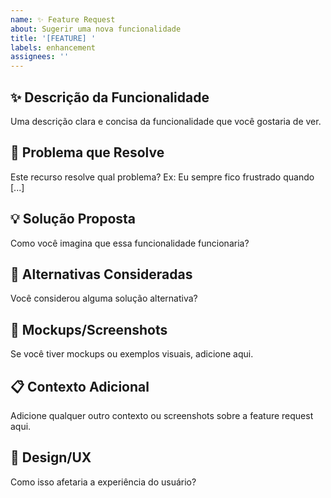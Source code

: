 ```yaml
---
name: ✨ Feature Request
about: Sugerir uma nova funcionalidade
title: '[FEATURE] '
labels: enhancement
assignees: ''
---
```


## ✨ Descrição da Funcionalidade

Uma descrição clara e concisa da funcionalidade que você gostaria de ver.

## 🎯 Problema que Resolve

Este recurso resolve qual problema? Ex: Eu sempre fico frustrado quando [...]

## 💡 Solução Proposta

Como você imagina que essa funcionalidade funcionaria?

## 🔄 Alternativas Consideradas

Você considerou alguma solução alternativa?

## 📸 Mockups/Screenshots

Se você tiver mockups ou exemplos visuais, adicione aqui.

## 📋 Contexto Adicional

Adicione qualquer outro contexto ou screenshots sobre a feature request aqui.

## 🎨 Design/UX

Como isso afetaria a experiência do usuário?

